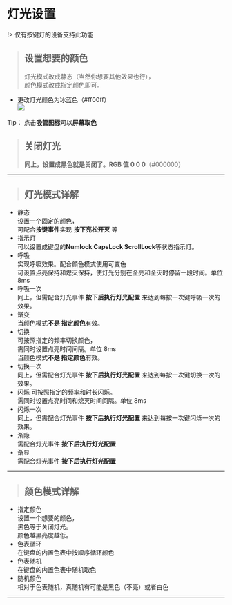 # 灯光设置
!> 仅有按键灯的设备支持此功能

> ## 设置想要的颜色
>
> 灯光模式改成静态（当然你想要其他效果也行），  
> 颜色模式改成指定颜色即可。

- 更改灯光颜色为冰蓝色（#ff00ff）  
  ![](/img/led_col.jpg)

Tip： 点击**吸管图标**可以**屏幕取色**

> ## 关闭灯光
>
> **同上，设置成黑色就是关闭了。RGB 值 0 0 0**（#000000）

---

> ## 灯光模式详解

- 静态  
  设置一个固定的颜色，  
  可配合**按键事件**实现 **按下亮松开灭** 等
- 指示灯  
  可以设置成键盘的**Numlock CapsLock ScrollLock**等状态指示灯。
- 呼吸  
  实现呼吸效果。配合颜色模式使用可变色  
  可设置点亮保持和熄灭保持，使灯光分别在全亮和全灭时停留一段时间。单位 8ms
- 呼吸一次  
  同上，但需配合灯光事件 **按下后执行灯光配置** 来达到每按一次键呼吸一次的效果。
- 渐变  
  当颜色模式**不是 指定颜色**有效。
- 切换  
  可按照指定的频率切换颜色，  
  需同时设置点亮时间间隔。单位 8ms  
  当颜色模式**不是 指定颜色**有效。
- 切换一次  
  同上，但需配合灯光事件 **按下后执行灯光配置** 来达到每按一次键切换一次的效果。
- 闪烁
  可按照指定的频率和时长闪烁。  
  需同时设置点亮时间和熄灭时间间隔。单位 8ms
- 闪烁一次  
  同上，但需配合灯光事件 **按下后执行灯光配置** 来达到每按一次键闪烁一次的效果。
- 渐隐  
  需配合灯光事件 **按下后执行灯光配置**
- 渐显  
  需配合灯光事件 **按下后执行灯光配置**

---

> ## 颜色模式详解

- 指定颜色  
  设置一个想要的颜色，  
  黑色等于关闭灯光。  
  颜色越黑亮度越低。
- 色表循环  
  在键盘的内置色表中按顺序循环颜色
- 色表随机  
  在键盘的内置色表中随机取色
- 随机颜色  
  相对于色表随机，真随机有可能是黑色（不亮）或者白色

---
